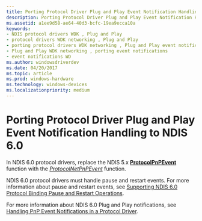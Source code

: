 ```yaml
---
title: Porting Protocol Driver Plug and Play Event Notification Handling to NDIS 6.0
description: Porting Protocol Driver Plug and Play Event Notification Handling to NDIS 6.0
ms.assetid: a1ee9d58-ae64-40d3-bcfc-19ea9ecca10a
keywords:
- NDIS protocol drivers WDK , Plug and Play
- protocol drivers WDK networking , Plug and Play
- porting protocol drivers WDK networking , Plug and Play event notifications
- Plug and Play WDK networking , porting event notifications
- event notifications WD
ms.author: windowsdriverdev
ms.date: 04/20/2017
ms.topic: article
ms.prod: windows-hardware
ms.technology: windows-devices
ms.localizationpriority: medium
---
```


# Porting Protocol Driver Plug and Play Event Notification Handling to NDIS 6.0





In NDIS 6.0 protocol drivers, replace the NDIS 5.x [**ProtocolPnPEvent**](https://msdn.microsoft.com/library/windows/hardware/ff563243) function with the [*ProtocolNetPnPEvent*](https://msdn.microsoft.com/library/windows/hardware/ff570263) function.

NDIS 6.0 protocol drivers must handle pause and restart events. For more information about pause and restart events, see [Supporting NDIS 6.0 Protocol Binding Pause and Restart Operations](supporting-ndis-6-0-protocol-binding-pause-and-restart-operations.md).

For more information about NDIS 6.0 Plug and Play notifications, see [Handling PnP Event Notifications in a Protocol Driver](handling-pnp-event-notifications-in-a-protocol-driver.md).

 

 





